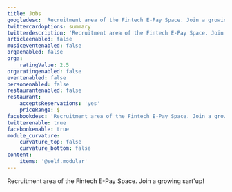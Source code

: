 ```yaml
---
title: Jobs
googledesc: 'Recruitment area of the Fintech E-Pay Space. Join a growing sart''up!'
twittercardoptions: summary
twitterdescription: 'Recruitment area of the Fintech E-Pay Space. Join a growing sart''up!'
articleenabled: false
musiceventenabled: false
orgaenabled: false
orga:
    ratingValue: 2.5
orgaratingenabled: false
eventenabled: false
personenabled: false
restaurantenabled: false
restaurant:
    acceptsReservations: 'yes'
    priceRange: $
facebookdesc: 'Recruitment area of the Fintech E-Pay Space. Join a growing sart''up!'
twitterenable: true
facebookenable: true
module_curvature:
    curvature_top: false
    curvature_bottom: false
content:
    items: '@self.modular'
---
```


Recruitment area of the Fintech E-Pay Space. Join a growing sart'up!